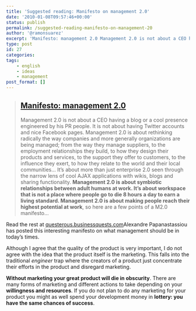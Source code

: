 ```yaml
---
title: 'Suggested reading: Manifesto on management 2.0'
date: '2010-01-08T09:57:46+00:00'
status: publish
permalink: /suggested-reading-manifesto-on-management-20
author: '@ramonsuarez'
excerpt: 'Manifesto: management 2.0 Management 2.0 is not about a CEO having a blog or a cool presence engineered by his PR people. It is not about having Twitter accounts and nice Facebook pages. Management 2.0 is about rethinking radically the way compani...'
type: post
id: 27
categories:
tags:
    - english
    - ideas
    - management
post_format: []
---
```

> ## [Manifesto: management 2.0](http://questerous.businessquests.com/manifesto-management-20)
> 
> Management 2.0 is not about a CEO having a blog or a cool presence engineered by his PR people. It is not about having Twitter accounts and nice Facebook pages. Management 2.0 is about rethinking radically the way companies and more generally organizations are being managed; from the way they manage suppliers, to the employment relationships they build, to how they design their products and services, to the support they offer to customers, to the influence they exert, to how they relate to the world and their local communities… It’s about more than just enterprise 2.0 seen through the narrow lens of cool AJAX applications with wikis, blogs and sharing functionality. **Management 2.0 is about symbiotic relationships between adult humans at work. It’s about workspace that is not a place where people go to die 8 hours a day to earn a living standard. Management 2.0 is about making people reach their highest potential at work**, so here are a few points of a M2.0 manifesto…

Read the rest at [questerous.businessquests.com](http://questerous.businessquests.com/manifesto-management-20)</div>Alexandre Papanastassiou has posted this interesting manifesto on what management should be in today’s times.

Although I agree that the quality of the product is very important, I do not agree with the idea that the product itself is the marketing. This falls into the traditional *engineer* trap where the creators of a product just concentrate their efforts in the product and disregard marketing.

**Without marketing your great product will die in obscurity**. There are many forms of marketing and different actions to take depending on your **willingness and resources**. If you do not plan to do any marketing for your product you might as well spend your development money in **lottery: you have the same chances of success**.

</div>